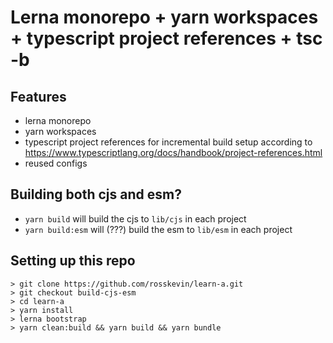 # Lerna monorepo + yarn workspaces + typescript project references + tsc -b

## Features

- lerna monorepo
- yarn workspaces
- typescript project references for incremental build setup according to https://www.typescriptlang.org/docs/handbook/project-references.html
- reused configs

## Building both cjs and esm?

- `yarn build` will build the cjs to `lib/cjs` in each project
- `yarn build:esm` will (???) build the esm to `lib/esm` in each project

## Setting up this repo

```
> git clone https://github.com/rosskevin/learn-a.git
> git checkout build-cjs-esm
> cd learn-a
> yarn install
> lerna bootstrap
> yarn clean:build && yarn build && yarn bundle
```

